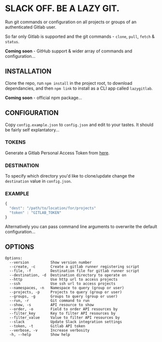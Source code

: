 # SLACK OFF. BE A LAZY GIT.

Run git commands or configuration on all projects or groups of an authenticated
Gitlab user.

So far only Gitlab is supported and the git commands - `clone`, `pull`, `fetch`
& `status`.

**Coming soon** - GitHub support & wider array of commands and configuration...

## INSTALLATION

Clone the repo, run `npm install` in the project root, to download
dependancies, and then `npm link` to install as a CLI app called `lazygitlab`.

**Coming soon** - official npm package...

## CONFIGURATION

Copy `config.example.json` to `config.json` and edit to your tastes. It should
be fairly self explantatory...

### TOKENS

Generate a Gitlab Personal Access Token from
[here](https://gitlab.com/profile/personal_access_tokens).

### DESTINATION

To specify which directory you'd like to clone/update change the `destination`
value in `config.json`.

### EXAMPLE

```javascript
{
  "dest": "/path/to/location/for/projects"
  "token" : "GITLAB_TOKEN"
}
```

Alternatively you can pass command line arguments to overwrite the default
configuration...

## OPTIONS

``` text
Options:
  --version          Show version number
  --create, -c       Create a gitlab runner registering script
  --file, -f         Destination file for gitlab runner script
  --destination, -d  Destination directory to operate on
  --http             Use http url to access projects
  --ssh              Use ssh url to access projects
  --namespaces, -n   Namespace to query (group or user)
  --projects, -p     Projects to query (group or user)
  --groups, -g       Groups to query (group or user)
  --run, -r          Git command to run
  --show, -s         API resource to show
  --order, -o        Field to order API resources by
  --filter_key       Key to filter API resources by
  --filter_value     Value to filter API resources by
  --slack            Update Slack integration settings
  --token, -t        Gitlab API token
  --verbose, -v      Increase verbosity
  -h, --help         Show help
```
